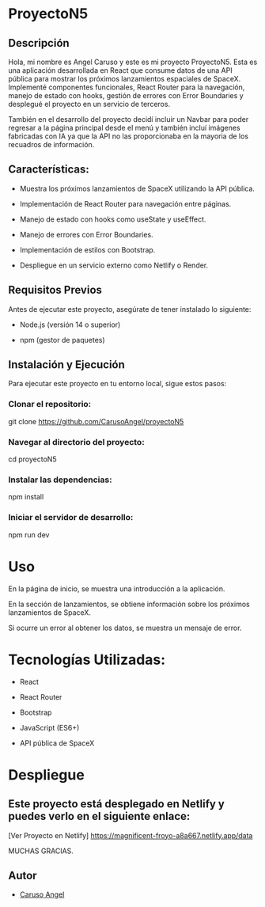 
# ProyectoN5

## Descripción

Hola, mi nombre es Angel Caruso y este es mi proyecto ProyectoN5. Esta es una aplicación desarrollada en React que consume datos de una API pública para mostrar los próximos lanzamientos espaciales de SpaceX. Implementé componentes funcionales, React Router para la navegación, manejo de estado con hooks, gestión de errores con Error Boundaries y desplegué el proyecto en un servicio de terceros.

También en el desarrollo del proyecto decidí incluir un Navbar para poder regresar a la página principal desde el menú y también incluí imágenes fabricadas con IA ya que la API no las proporcionaba en la mayoria de los recuadros de información.

## Características:

- Muestra los próximos lanzamientos de SpaceX utilizando la API pública.

- Implementación de React Router para navegación entre páginas.

- Manejo de estado con hooks como useState y useEffect.

- Manejo de errores con Error Boundaries.

- Implementación de estilos con Bootstrap.

- Despliegue en un servicio externo como Netlify o Render.

## Requisitos Previos

Antes de ejecutar este proyecto, asegúrate de tener instalado lo siguiente:

- Node.js (versión 14 o superior)

- npm (gestor de paquetes)

## Instalación y Ejecución

Para ejecutar este proyecto en tu entorno local, sigue estos pasos:

### Clonar el repositorio:

git clone https://github.com/CarusoAngel/proyectoN5

### Navegar al directorio del proyecto:

cd proyectoN5

### Instalar las dependencias:

npm install

### Iniciar el servidor de desarrollo:

npm run dev

# Uso

En la página de inicio, se muestra una introducción a la aplicación.

En la sección de lanzamientos, se obtiene información sobre los próximos lanzamientos de SpaceX.

Si ocurre un error al obtener los datos, se muestra un mensaje de error.

# Tecnologías Utilizadas:

- React

- React Router

- Bootstrap

- JavaScript (ES6+)

- API pública de SpaceX

# Despliegue

## Este proyecto está desplegado en Netlify y puedes verlo en el siguiente enlace:

[Ver Proyecto en Netlify] https://magnificent-froyo-a8a667.netlify.app/data


MUCHAS GRACIAS. 




## Autor

- [Caruso Angel](https://github.com/CarusoAngel)

